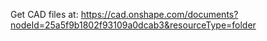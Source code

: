 <!-- <h1 align="center">Project Leptan: 3D Printed, ROS2 Based Opensource Hexapod Robot</h1>

<p align="center">

  <a href="https://choosealicense.com/licenses/apache-2.0/">
    <img alt="License" src="https://img.shields.io/badge/license-Apache%202-blue" />
  </a>
  <a href="https://project-leptan-docs.readthedocs.io/en/latest">
    <img alt="Read The Docs" src="https://img.shields.io/readthedocs/project-leptan-docs" target="_blank" />
  </a>
</p>


<p align="center">
  <img src="Pictures/Lepta_01.jpg" width="60%">
  <figcaption><b>Fig. 1 - Lepta, the first implementation of Project Leptan</b></figcaption>
</p>

## Overview

Project Leptan is an open source hexapod robot, based on the open source Robot Operating System ROS2.

The hardware consists of a Raspberry Pi 4 for as its brain, 18 pcs Dynamixel AX-12A digital Servo motors together with a serial interface for the Servo motors (something like a [U2D2](https://emanual.robotis.com/docs/en/parts/interface/u2d2/)). The frame and legs are 3D printed, assembled with a bunch of screws.
Other parts include a 3S LiPo battery, a DC/DC converter to supply the Raspberry and some cabling.
Optional Hardware used for better control is an LED ring as status & power indicator and a Voltage/Current meter for battery supervision.

Control of the robot is done using a joypad, right now an XBOX One Bluetooth joypad, which can be directly connected to the Raspberry.

There is also a visualization (RVIZ) which you can run on your PC without the physical robot. A proper simulation (Gazebo) is not yet implemented, but will come in the future.

| :warning: Disclaimer      |
|:---------------------------:|
| This is my first open source project. Let me know if something is wrong or how i can improve the project. |

### Motivation

I started the project to learn some more about robotics, and because i always thought these walking robots looked very cool and i wanted one. And since it is much cooler to build the robot yourself than to simply buy it, i started the project.

Also i wanted a platform to test some machine learning algorithms and other stuff, but i am not there yet. A walking robot can test algorithms and new stuff without the risk of a devastating crash like a drone would suffer.


### Status of the Project

Lepta can walk straight, turn, walk in circles or move its body without moving the feet.

The robot is controlled using a Bluetooth joy pad, as time of writing only the XBOX One joy pad has been configured.

**Lepta can perform the following actions as of time of writing:**
- Stand up/Sit down
- Rotate the body without moving the feet (prove of inverse kinematics)
- Walking straight in arbitrary direction with arbitrary speed
- Turning around arbitrary point with arbitrary speed

There is also a GTest framework with tests for the [inverse kinematics](https://en.wikipedia.org/wiki/Inverse_kinematics), movements etc.

**Planned features:**
- Adjustable gait height
- Adjustable step height
- Other gaits
- Various sensors like LIDAR, camera etc.
- SLAM
- ... (Let me know what you would like)

### Hardware

<img src="Pictures/Parts_01.jpg" width="60%">
<figcaption><b>Fig.2 - The parts before assembly (screw and other small parts omitted)</b></figcaption>

\
Detailed instructions can be found in the [Docs](https://project-leptan-docs.readthedocs.io/en/latest/index.html).

### Naming

Lepta or Leptan is an abbreviation of Leptanillinae, which is a subfamily of ants. [Wikipedia](https://en.wikipedia.org/wiki/Leptanillinae)

Hexapods are 6 legged robots, resembling ants in many ways. Also Lepta/Leptan was quite free when performing web searches or regarding domains, preventing confusions in the future.

Also Lepta is female, because male ants are called Drones and a Hexapod is not a Drone.

## How to Install

You can either run the robot or the Visualization without the hardware robot.

### Robot

The detailed instructions can be found on [Read the Docs](https://project-leptan-docs.readthedocs.io/en/latest/Installation/RPi_setup.html).

### PC Visualization

<img src="Pictures/Lepta_walking_1.gif" style="width:60%">
<figcaption><b>Anim.1 - Lepta RVIZ visualization walking.</b></figcaption>

\
For using the PC visualization a joypad is required. Right now only an XBOX One joypad has been programmed.
Other input device will be implemented as requests arise and hardware for testing is available.

Install the full Desktop version of [ROS2 Foxy](https://docs.ros.org/en/foxy/Installation.html).

Install Colcon:
```bash
sudo apt install python3-colcon-common-extensions
```

Clone the Repo:
```bash
git clone --recurse-submodules https://gitlab.com/Combinatrix/project-leptan.git
```

Install xacro used for the model building:
```bash
sudo apt install ros-foxy-xacro
```

## Usage

Clone the project from [Gitlab](https://gitlab.com/Combinatrix/project-leptan).

Source ROS2 as described in the installation package
```bash
source /opt/ros/foxy/setup.bash
```

Build the project:
```bash
colcon build
```

Or build the project and run the tests:
```bash
colcon build && colcon test && colcon test-result --verbose
```

Source generated files:
```bash
source install/setup.bash
```
&rarr; Connect the joypad.

Launch the visualization:
```bash
ros2 launch launch_files hexapod_launch.py
```

The launch file checks if it is run on a Raspberry or not. According to this either the robot or the visualization is started.

## Contributing
Pull requests are welcome. For major changes, please open an issue first to discuss what you would like to change.

Please make sure to update tests as appropriate.

### Author

- Pascal Voser

### Contributors

-

### Proofreaders

- Yaw Lam

## License

[![Apache v2 License](https://img.shields.io/badge/license-Apache%202-blue)](https://choosealicense.com/licenses/apache-2.0/) -->


Get CAD files at: https://cad.onshape.com/documents?nodeId=25a5f9b1802f93109a0dcab3&resourceType=folder
